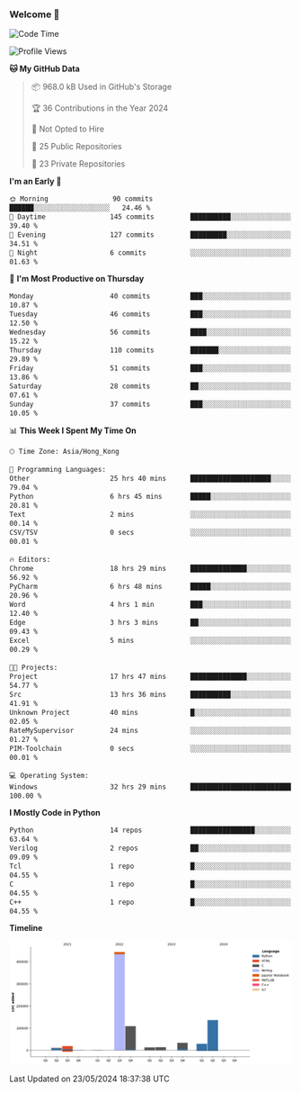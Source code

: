 ### Welcome 👋

<!--START_SECTION:waka-->
![Code Time](http://img.shields.io/badge/Code%20Time-60%20hrs%2036%20mins-blue)

![Profile Views](http://img.shields.io/badge/Profile%20Views-74-blue)

**🐱 My GitHub Data** 

> 📦 968.0 kB Used in GitHub's Storage 
 > 
> 🏆 36 Contributions in the Year 2024
 > 
> 🚫 Not Opted to Hire
 > 
> 📜 25 Public Repositories 
 > 
> 🔑 23 Private Repositories 
 > 
**I'm an Early 🐤** 

```text
🌞 Morning                90 commits          ██████░░░░░░░░░░░░░░░░░░░   24.46 % 
🌆 Daytime                145 commits         ██████████░░░░░░░░░░░░░░░   39.40 % 
🌃 Evening                127 commits         █████████░░░░░░░░░░░░░░░░   34.51 % 
🌙 Night                  6 commits           ░░░░░░░░░░░░░░░░░░░░░░░░░   01.63 % 
```
📅 **I'm Most Productive on Thursday** 

```text
Monday                   40 commits          ███░░░░░░░░░░░░░░░░░░░░░░   10.87 % 
Tuesday                  46 commits          ███░░░░░░░░░░░░░░░░░░░░░░   12.50 % 
Wednesday                56 commits          ████░░░░░░░░░░░░░░░░░░░░░   15.22 % 
Thursday                 110 commits         ███████░░░░░░░░░░░░░░░░░░   29.89 % 
Friday                   51 commits          ███░░░░░░░░░░░░░░░░░░░░░░   13.86 % 
Saturday                 28 commits          ██░░░░░░░░░░░░░░░░░░░░░░░   07.61 % 
Sunday                   37 commits          ███░░░░░░░░░░░░░░░░░░░░░░   10.05 % 
```


📊 **This Week I Spent My Time On** 

```text
🕑︎ Time Zone: Asia/Hong_Kong

💬 Programming Languages: 
Other                    25 hrs 40 mins      ████████████████████░░░░░   79.04 % 
Python                   6 hrs 45 mins       █████░░░░░░░░░░░░░░░░░░░░   20.81 % 
Text                     2 mins              ░░░░░░░░░░░░░░░░░░░░░░░░░   00.14 % 
CSV/TSV                  0 secs              ░░░░░░░░░░░░░░░░░░░░░░░░░   00.01 % 

🔥 Editors: 
Chrome                   18 hrs 29 mins      ██████████████░░░░░░░░░░░   56.92 % 
PyCharm                  6 hrs 48 mins       █████░░░░░░░░░░░░░░░░░░░░   20.96 % 
Word                     4 hrs 1 min         ███░░░░░░░░░░░░░░░░░░░░░░   12.40 % 
Edge                     3 hrs 3 mins        ██░░░░░░░░░░░░░░░░░░░░░░░   09.43 % 
Excel                    5 mins              ░░░░░░░░░░░░░░░░░░░░░░░░░   00.29 % 

🐱‍💻 Projects: 
Project                  17 hrs 47 mins      ██████████████░░░░░░░░░░░   54.77 % 
Src                      13 hrs 36 mins      ██████████░░░░░░░░░░░░░░░   41.91 % 
Unknown Project          40 mins             █░░░░░░░░░░░░░░░░░░░░░░░░   02.05 % 
RateMySupervisor         24 mins             ░░░░░░░░░░░░░░░░░░░░░░░░░   01.27 % 
PIM-Toolchain            0 secs              ░░░░░░░░░░░░░░░░░░░░░░░░░   00.01 % 

💻 Operating System: 
Windows                  32 hrs 29 mins      █████████████████████████   100.00 % 
```

**I Mostly Code in Python** 

```text
Python                   14 repos            ████████████████░░░░░░░░░   63.64 % 
Verilog                  2 repos             ██░░░░░░░░░░░░░░░░░░░░░░░   09.09 % 
Tcl                      1 repo              █░░░░░░░░░░░░░░░░░░░░░░░░   04.55 % 
C                        1 repo              █░░░░░░░░░░░░░░░░░░░░░░░░   04.55 % 
C++                      1 repo              █░░░░░░░░░░░░░░░░░░░░░░░░   04.55 % 
```



**Timeline**

![Lines of Code chart](https://raw.githubusercontent.com/xhj2501/xhj2501/main/assets/bar_graph.png)


 Last Updated on 23/05/2024 18:37:38 UTC
<!--END_SECTION:waka-->



